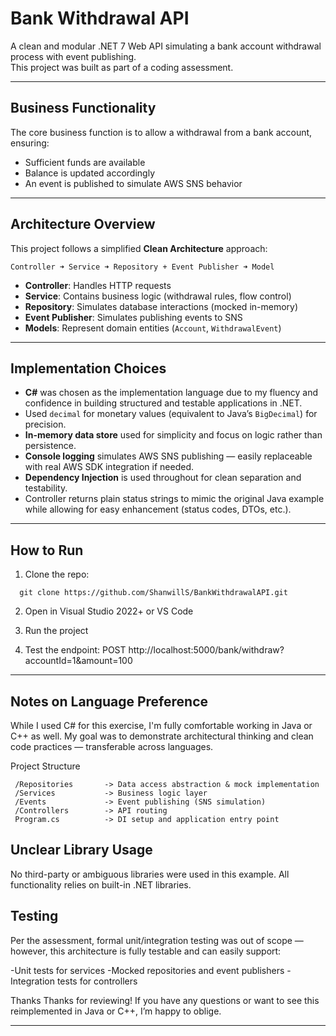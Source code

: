 # Bank Withdrawal API

A clean and modular .NET 7 Web API simulating a bank account withdrawal process with event publishing.  
This project was built as part of a coding assessment.

---

## Business Functionality

The core business function is to allow a withdrawal from a bank account, ensuring:
- Sufficient funds are available
- Balance is updated accordingly
- An event is published to simulate AWS SNS behavior

---

## Architecture Overview

This project follows a simplified **Clean Architecture** approach:
```
Controller ➜ Service ➜ Repository + Event Publisher ➜ Model
```

- **Controller**: Handles HTTP requests
- **Service**: Contains business logic (withdrawal rules, flow control)
- **Repository**: Simulates database interactions (mocked in-memory)
- **Event Publisher**: Simulates publishing events to SNS
- **Models**: Represent domain entities (`Account`, `WithdrawalEvent`)

---

## Implementation Choices

- **C#** was chosen as the implementation language due to my fluency and confidence in building structured and testable applications in .NET.
- Used `decimal` for monetary values (equivalent to Java’s `BigDecimal`) for precision.
- **In-memory data store** used for simplicity and focus on logic rather than persistence.
- **Console logging** simulates AWS SNS publishing — easily replaceable with real AWS SDK integration if needed.
- **Dependency Injection** is used throughout for clean separation and testability.
- Controller returns plain status strings to mimic the original Java example while allowing for easy enhancement (status codes, DTOs, etc.).

---

## How to Run

1. Clone the repo:
  ```
    git clone https://github.com/ShanwillS/BankWithdrawalAPI.git
  ```
2. Open in Visual Studio 2022+ or VS Code

3. Run the project

4. Test the endpoint: POST http://localhost:5000/bank/withdraw?accountId=1&amount=100

---

## Notes on Language Preference
While I used C# for this exercise, I'm fully comfortable working in Java or C++ as well.
My goal was to demonstrate architectural thinking and clean code practices — transferable across languages.

Project Structure
```/Models              -> Domain entities (Account, WithdrawalEvent)
 /Repositories       -> Data access abstraction & mock implementation
 /Services           -> Business logic layer
 /Events             -> Event publishing (SNS simulation)
 /Controllers        -> API routing
 Program.cs          -> DI setup and application entry point
```

## Unclear Library Usage
No third-party or ambiguous libraries were used in this example. All functionality relies on built-in .NET libraries.


## Testing
Per the assessment, formal unit/integration testing was out of scope — however, this architecture is fully testable and can easily support:

-Unit tests for services
-Mocked repositories and event publishers
-Integration tests for controllers

Thanks
Thanks for reviewing! If you have any questions or want to see this reimplemented in Java or C++, I’m happy to oblige.

---

###
